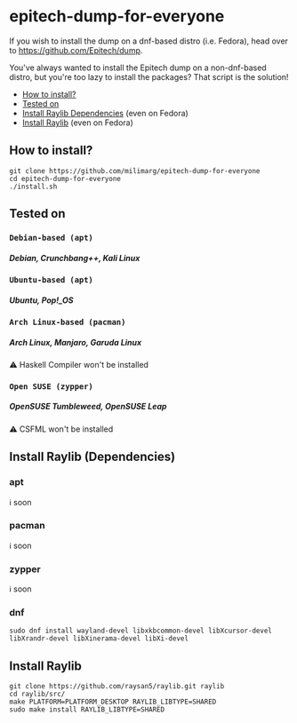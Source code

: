 # epitech-dump-for-everyone

If you wish to install the dump on a dnf-based distro (i.e. Fedora), head over to https://github.com/Epitech/dump.

You've always wanted to install the Epitech dump on a non-dnf-based distro, but you're too lazy to install the packages? That script is the solution!

- [How to install?](#how-to-install)
- [Tested on](#tested-on)
- [Install Raylib Dependencies](#install-raylib-dependencies) (even on Fedora)
- [Install Raylib](#install-raylib) (even on Fedora)

## How to install?

```shell
git clone https://github.com/milimarg/epitech-dump-for-everyone
cd epitech-dump-for-everyone
./install.sh
```

## Tested on

### `Debian-based (apt)`
##### Debian, Crunchbang++, Kali Linux

### `Ubuntu-based (apt)`
##### Ubuntu, Pop!_OS

### `Arch Linux-based (pacman)`
##### Arch Linux, Manjaro, Garuda Linux
:warning: Haskell Compiler won't be installed

### `Open SUSE (zypper)`
##### OpenSUSE Tumbleweed, OpenSUSE Leap
:warning: CSFML won't be installed

## Install Raylib (Dependencies)

### apt

:information_source: soon

### pacman

:information_source: soon

### zypper

:information_source: soon

### dnf

```shell
sudo dnf install wayland-devel libxkbcommon-devel libXcursor-devel libXrandr-devel libXinerama-devel libXi-devel
```

## Install Raylib

```shell
git clone https://github.com/raysan5/raylib.git raylib
cd raylib/src/
make PLATFORM=PLATFORM_DESKTOP RAYLIB_LIBTYPE=SHARED
sudo make install RAYLIB_LIBTYPE=SHARED
```
